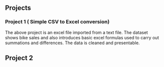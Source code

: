 ## Projects
### Project 1 ( Simple CSV to Excel conversion)
The above project is an excel file imported from a text file. The dataset shows bike sales and also introduces basic excel formulas used to carry out summations and differences. The data is cleaned and presentable.
## Project 2
